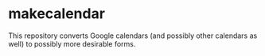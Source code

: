 # makecalendar
This repository converts Google calendars (and possibly other calendars as well) to possibly more desirable forms. 
